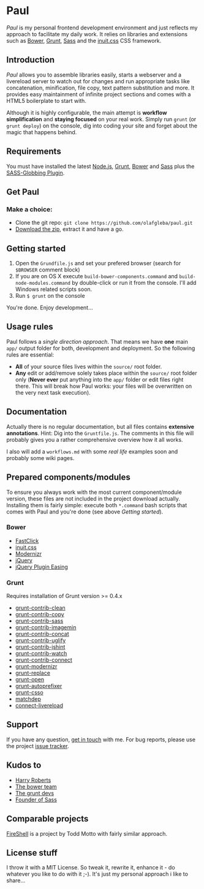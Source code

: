 # Paul

*Paul* is my personal frontend development environment and just reflects my approach to facilitate my daily work. It relies on libraries and extensions such as [Bower](http://bower.io), [Grunt](http://gruntjs.com), [Sass](http://sass-lang.org) and the [inuit.css](http://inuitcss.com/) CSS framework.

## Introduction

*Paul* allows you to assemble libraries easily, starts a webserver and a livereload server to watch out for changes and run appropriate tasks like concatenation, minification, file copy, text pattern substitution and more. It provides easy maintainment of infinite project sections and comes with a HTML5 boilerplate to start with.

Although it is highly configurable, the main attempt is **workflow simplification** and **staying focused** on your real work. Simply run `grunt` (or `grunt deploy`) on the console,  dig into coding your site and forget about the magic that happens behind.

## Requirements

You must have installed the latest [Node.js](http://nodejs.org/), [Grunt](http://gruntjs.com), [Bower](http://bower.io) and [Sass](http://sass-lang.org) plus the [SASS-Globbing Plugin](https://github.com/chriseppstein/sass-globbing).

## Get Paul

### Make a choice:

* Clone the git repo: `git clone https://github.com/olafgleba/paul.git`
* [Download the zip](https://github.com/olafgleba/paul/archive/master.zip), extract it and have a go.

## Getting started

1. Open the `Grundfile.js` and set your prefered browser (search for `$BROWSER` comment block)
2. If you are on OS X execute `build-bower-components.command` and `build-node-modules.command` by double-click or run it from the console. I'll add Windows related scripts soon.
3. Run `$ grunt` on the console

You're done. Enjoy development...

## Usage rules

Paul follows a *single direction approach*. That means we have **one** main `app/` output folder for both, development and deployment. So the following rules are essential:

* **All** of your source files lives within the `source/` root folder.
* **Any** edit or add/remove solely takes place within the `source/` root folder only (**Never ever** put anything into the `app/` folder or edit files right there. This will break how Paul works: your files will be overwritten on the very next task execution).

## Documentation

Actually there is no regular documentation, but all files contains **extensive annotations**. Hint: Dig into the `Gruntfile.js`. The comments in this file will probably gives you a rather comprehensive overview how it all works.

I also will add a `workflows.md` with some *real life* examples soon and probably some wiki pages.

## Prepared components/modules

To ensure you always work with the most current component/module version, these files are not included in the project download actually. Installing them is fairly simple: execute both `*.command` bash scripts that comes with Paul and you're done (see above *Getting started*).

### Bower

* [FastClick](https://github.com/ftlabs/fastclick)
* [inuit.css](http://inuitcss.com/)
* [Modernizr](https://github.com/Modernizr/Modernizr)
* [jQuery](https://github.com/components/jquery)
* [jQuery Plugin Easing](http://gsgd.co.uk/sandbox/jquery/easing/)

### Grunt

Requires installation of Grunt version >= 0.4.x

* [grunt-contrib-clean](https://github.com/gruntjs/grunt-contrib-clean)
* [grunt-contrib-copy](https://github.com/gruntjs/grunt-contrib-copy)
* [grunt-contrib-sass](https://github.com/gruntjs/grunt-contrib-sass)
* [grunt-contrib-imagemin](https://github.com/gruntjs/grunt-contrib-imagemin)
* [grunt-contrib-concat](https://github.com/gruntjs/grunt-contrib-concat)
* [grunt-contrib-uglify](https://github.com/gruntjs/grunt-contrib-uglify)
* [grunt-contrib-jshint](https://github.com/gruntjs/grunt-contrib-jshint)
* [grunt-contrib-watch](https://github.com/gruntjs/grunt-contrib-watch)
* [grunt-contrib-connect](https://github.com/gruntjs/grunt-contrib-connect)
* [grunt-modernizr](https://github.com/Modernizr/grunt-modernizr)
* [grunt-replace](https://github.com/outaTiME/grunt-replace)
* [grunt-open](https://github.com/jsoverson/grunt-open)
* [grunt-autoprefixer](https://github.com/nDmitry/grunt-autoprefixer)
* [grunt-csso](https://github.com/t32k/grunt-csso)
* [matchdep](https://github.com/tkellen/node-matchdep)
* [connect-livereload](https://github.com/intesso/connect-livereload)

## Support

If you have any question, [get in touch](mailto:og@olafgleba.de) with me. For bug reports, please use the project [issue tracker](https://github.com/olafgleba/paul/issues).

## Kudos to

* [Harry Roberts](http://csswizardry.com/)
* [The bower team](http://bower.io)
* [The grunt devs](http://gruntjs.com)
* [Founder of Sass](http://sass-lang.org)

## Comparable projects

[FireShell](https://github.com/toddmotto/fireshell) is a project by Todd Motto with fairly similar approach.

## License stuff

I throw it with a MIT License. So tweak it, rewrite it, enhance it - do whatever you like to do with it ;-). It's just my personal approach i like to share...